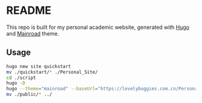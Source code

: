 # README

This repo is built for my personal academic website, generated with [Hugo](https://gohugo.io/) and [Mainroad](https://github.com/Vimux/Mainroad/) theme.

## Usage

```bash
hugo new site quickstart
mv ./quickstart/* ./Personal_Site/
cd ./script
hugo -D
hugo --theme="mainroad" --baseUrl="https://lovelybuggies.com.cn/Personal_Site/"
mv ./public/* ../
```

